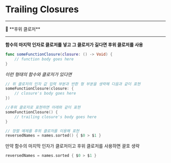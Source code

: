 # Trailing Closures

---

<aside>
🌈 **후위 클로저**

---

**함수의 마지막 인자로 클로저를 넣고 그 클로저가 길다면 후위 클로저를 사용**

```swift
func someFunctionClosure(closure: () -> Void) {
    // function body goes here
}
```

*이런 형태의 함수와 클로저가 있다면*

```swift
// 위 클로저의 인자 값 입력 부분과 반환 형 부분을 생략해 다음과 같이 표현
someFunctionClosure(closure: {
    // closure's body goes here
})
```

```swift
//후위 클로저로 표현하면 아래와 같이 표현
someFunctionClosure() {
    // trailing closure's body goes here
}
```

</aside>

```swift
// 정렬 예제를 후위 클로저를 이용해 표현
reversedNames = names.sorted() { $0 > $1 }
```

만약 함수의 마지막 인자가 클로저이고 후위 클로저를 사용하면 괄호 생략

```swift
reversedNames = names.sorted { $0 > $1 }
```